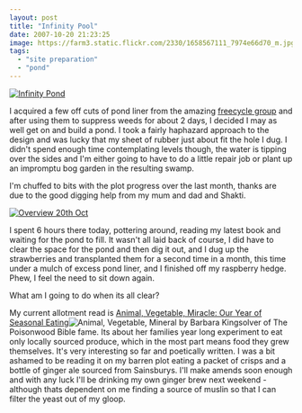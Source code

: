 ```yaml
---
layout: post
title: "Infinity Pool"
date: 2007-10-20 21:23:25
image: https://farm3.static.flickr.com/2330/1658567111_7974e66d70_m.jpg
tags:
  - "site preparation"
  - "pond"
---
```


[![Infinity Pond](https://farm3.static.flickr.com/2330/1658567111_7974e66d70_m.jpg)](https://www.flickr.com/photos/warriorwomen/1658567111/)

I acquired a few off cuts of pond liner from the amazing [freecycle group](https://www.freecycle.org/) and after using them to suppress weeds for about 2 days, I decided I may as well get on and build a pond. I took a fairly haphazard approach to the design and was lucky that my sheet of rubber just about fit the hole I dug. I didn't spend enough time contemplating levels though, the water is tipping over the sides and I'm either going to have to do a little repair job or plant up an impromptu bog garden in the resulting swamp.

I'm chuffed to bits with the plot progress over the last month, thanks are due to the good digging help from my mum and dad and Shakti.

[![Overview 20th Oct](https://farm3.static.flickr.com/2308/1659419658_c86ae60a85.jpg)](https://www.flickr.com/photos/warriorwomen/1659419658/)

I spent 6 hours there today, pottering around, reading my latest book and waiting for the pond to fill. It wasn't all laid back of course, I did have to clear the space for the pond and then dig it out, and I dug up the strawberries and transplanted them for a second time in a month, this time under a mulch of excess pond liner, and I finished off my raspberry hedge. Phew, I feel the need to sit down again.

What am I going to do when its all clear?

My current allotment read is [Animal, Vegetable, Miracle: Our Year of Seasonal Eating](https://www.amazon.co.uk/gp/product/0571233562?ie=UTF8&tag=warriorwomen-21&linkCode=as2&camp=1634&creative=6738&creativeASIN=0571233562)![Animal, Vegetable, Mineral](https://www.assoc-amazon.co.uk/e/ir?t=warriorwomen-21&l=as2&o=2&a=0571233562) by Barbara Kingsolver of The Poisonwood Bible fame. Its about her families year long experiment to eat only locally sourced produce, which in the most part means food they grew themselves. It's very interesting so far and poetically written. I was a bit ashamed to be reading it on my barren plot eating a packet of crisps and a bottle of ginger ale sourced from Sainsburys. I'll make amends soon enough and with any luck I'll be drinking my own ginger brew next weekend - although thats dependent on me finding a source of muslin so that I can filter the yeast out of my gloop.
